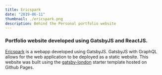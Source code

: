 ```yaml
---
title: Ericspark
date: "2019-06-11"
thumbnail: ./ericspark.png
description: Behind the Personal portfolio website
---
```


### Portfolio website developed using GatsbyJS and ReactJS.

[Ericspark](https://www.ericspark.com/) is a webapp developed using GatsbyJS. GatsbyJS with GraphQL allows for the web application to be deployed as a static website. This website was built using the [gatsby-london](https://www.gatsbyjs.org/starters/ImedAdel/gatsby-london/) starter template hosted on Github Pages.
